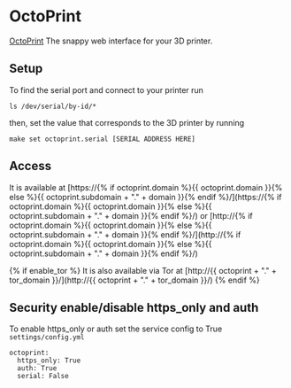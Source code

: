 # OctoPrint

[OctoPrint](https://octoprint.org/) The snappy web interface for your 3D printer.

## Setup 
To find the serial port and connect to your printer run
```
ls /dev/serial/by-id/*
```
then, set the value that corresponds to the 3D printer by running
```
make set octoprint.serial [SERIAL ADDRESS HERE]
```

## Access

It is available at [https://{% if octoprint.domain %}{{ octoprint.domain }}{% else %}{{ octoprint.subdomain + "." + domain }}{% endif %}/](https://{% if octoprint.domain %}{{ octoprint.domain }}{% else %}{{ octoprint.subdomain + "." + domain }}{% endif %}/) or [http://{% if octoprint.domain %}{{ octoprint.domain }}{% else %}{{ octoprint.subdomain + "." + domain }}{% endif %}/](http://{% if octoprint.domain %}{{ octoprint.domain }}{% else %}{{ octoprint.subdomain + "." + domain }}{% endif %}/)

{% if enable_tor %}
It is also available via Tor at [http://{{ octoprint + "." + tor_domain }}/](http://{{ octoprint + "." + tor_domain }}/)
{% endif %}

## Security enable/disable https_only and auth

To enable https_only or auth set the service config to True
`settings/config.yml`

```
octoprint:
  https_only: True
  auth: True
  serial: False
```